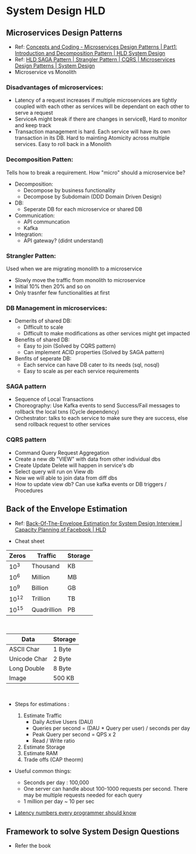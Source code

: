 # System Design HLD 

## Microservices Design Patterns 

- Ref: [Concepts and Coding - Microservices Design Patterns | Part1: Introduction and Decomposition Pattern | HLD System Design](https://www.youtube.com/watch?v=l1OCmsBnQ3g&list=PL6W8uoQQ2c63W58rpNFDwdrBnq5G3EfT7&index=5&ab_channel=Concept%26%26Coding-byShrayansh)
- Ref: [HLD SAGA Pattern | Strangler Pattern | CQRS | Microservices Design Patterns | System Design](https://youtu.be/qGlUKtjqaEQ?si=oGE58LWuYYFEA5ED)
- Microservice vs Monolith

### Disadvantages of microservices:
- Latency of a request increases if multiple microservices are tightly coupled with each other as services will be dependant on each other to serve a request
- ServiceA might break if there are changes in serviceB, Hard to monitor and keep track
- Transaction management is hard. Each service will have its own transaction in its DB. Hard to mainting Atomicity across multiple services. Easy to roll back in a Monolith


### Decomposition Patten:
Tells how to break a requirement. How "micro" should a microservice be?

- Decomposition: 
  - Decompose by business functionality 
  - Decompose by Subdomain (DDD Domain Driven Design)
- DB:
  - Seperate DB for each microservice or shared DB
- Communication:
  - API communcation
  - Kafka
- Integration:
  - API gateway? (didnt understand)

### Strangler Patten:
Used when we are migrating monolith to a microservice
- Slowly move the traffic from monolith to microservice
- Initial 10% then 20% and so on
- Only trasnfer few functionalities at first


### DB Management in microservices:
- Demerits of shared DB:
  - Difficult to scale
  - Difficult to make modifications as other services might get impacted
- Benefits of shared DB:
  - Easy to join (Solved by CQRS pattern)
  - Can implement ACID properties (Solved by SAGA pattern)
- Benfits of seperate DB:
  - Each service can have DB cater to its needs (sql, nosql)
  - Easy to scale as per each service requirements


### SAGA pattern
- Sequence of Local Transactions
- Choreography: Use Kafka events to send Success/Fail messages to rollback the local txns (Cycle dependency)
- Orchestrator: talks to each service to make sure they are success, else send rollback request to other services


### CQRS pattern
- Command Query Request Aggregation
- Create a new db "VIEW" with data from other individual dbs
- Create Update Delete will happen in service's db
- Select query will run on View db
- Now we will able to join data from diff dbs
- How to update view db? Can use kafka events or DB triggers / Procedures


## Back of the Envelope Estimation

- Ref: [Back-Of-The-Envelope Estimation for System Design Interview | Capacity Planning of Facebook | HLD](https://youtu.be/WZjSFNPS9Lo?si=EYDFesSEfYFoaZmk)

- Cheat sheet 

| Zeros     | Traffic     | Storage |
| --------- | ----------- | ------- |
| $10^3$    | Thousand    | KB      |
| $10^6$    | Million     | MB      |
| $10^9$    | Billion     | GB      |
| $10^{12}$ | Trillion    | TB      |
| $10^{15}$ | Quadrillion | PB      |

<br>


| Data         | Storage |
| ------------ | ------- |
| ASCII Char   | 1 Byte  | 
| Unicode Char | 2 Byte  |
| Long Double  | 8 Byte  |
| Image        | 500 KB  |

<br>




- Steps for estimations :
  1. Estimate Traffic 
      - Daily Active Users (DAU)
      - Queries per second  = (DAU * Query per user) / seconds per day
      - Peak Query per second = QPS x 2
      - Read / Write ratio
  2. Estimate Storage
  3. Estimate RAM
  4. Trade offs (CAP theorm)

- Useful common things:
  - Seconds per day : 100,000
  - One server can handle about 100-1000 requests per second. There may be multiple requests needed for each query
  - 1 million per day ~ 10 per sec  
- [Latency numbers every programmer should know](https://static.googleusercontent.com/media/sre.google/en//static/pdf/rule-of-thumb-latency-numbers-letter.pdf
) 





## Framework to solve System Design Questions

- Refer the book